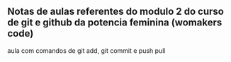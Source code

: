 ## Notas de aulas referentes do modulo 2 do curso de git e github da potencia feminina (womakers code)

aula com comandos de git add, git commit e push pull